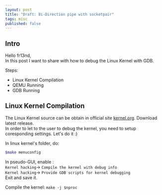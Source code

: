 ```yaml
---
layout: post
title: "Draft: Bi-Direction pipe with socketpair"
tags: misc
published: false
---
```

## Intro
Hello fr13nd,  
In this post I want to share with how to debug the Linux Kernel with GDB.  

Steps:  
* Linux Kernel Compilation
* QEMU Running
* GDB Running

## Linux Kernel Compilation
The Linux Kernel source can be obtain in official site [kernel.org](https://www.kernel.org/). Download latest release.  
In order to let to the user to debug the kernel, you need to setup coresponding settings. Let's do it :)  

In linux kernel's folder, do:
```bash
$make menuconfig
```

In pseudo-GUI, enable :  
`Kernel hacking`-> `Compile the kernel with debug info`  
`Kernel hacking`-> `Provide GDB scripts for kernel debugging`  
Exit and save it.  

Compile the kernel: `make -j $nproc`
